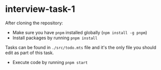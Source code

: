 # interview-task-1

After cloning the repository:
* Make sure you have `pnpm` installed globally (`npm install -g pnpm`)
* Install packages by running `pnpm install`

Tasks can be found in `./src/todo.mts` file and it's the only file you should edit as part of this task.
* Execute code by running `pnpm start` 




